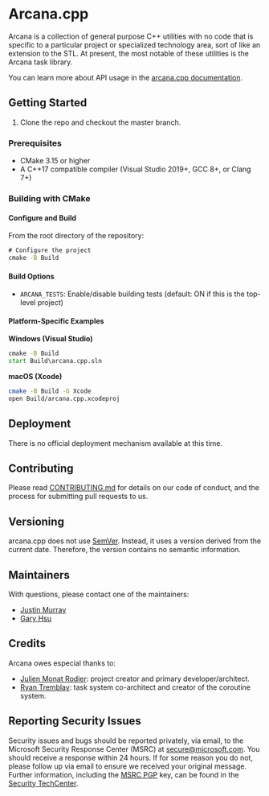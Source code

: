 # Arcana.cpp

Arcana is a collection of general purpose C++ utilities with no code that is specific to a particular project or specialized technology area, sort of like an extension to the STL.  At present, the most notable of these utilities is the Arcana task library.

You can learn more about API usage in the [arcana.cpp documentation](Source/Arcana.md).

## Getting Started

1. Clone the repo and checkout the master branch.

### Prerequisites

- CMake 3.15 or higher
- A C++17 compatible compiler (Visual Studio 2019+, GCC 8+, or Clang 7+)

### Building with CMake

#### Configure and Build

From the root directory of the repository:

```cmd
# Configure the project
cmake -B Build
```

#### Build Options

- `ARCANA_TESTS`: Enable/disable building tests (default: ON if this is the top-level project)

#### Platform-Specific Examples

**Windows (Visual Studio)**
```cmd
cmake -B Build
start Build\arcana.cpp.sln
```

**macOS (Xcode)**
```zsh
cmake -B Build -G Xcode
open Build/arcana.cpp.xcodeproj
```

## Deployment

There is no official deployment mechanism available at this time.

## Contributing

Please read [CONTRIBUTING.md](CONTRIBUTING.md) for details on our code of conduct, and the process for submitting pull requests to us.

## Versioning

arcana.cpp does not use [SemVer](http://semver.org/). Instead, it uses a version derived from the current date. Therefore, the version contains no semantic information.

## Maintainers

With questions, please contact one of the maintainers:

- [Justin Murray](https://twitter.com/syntheticmagus)
- [Gary Hsu](https://twitter.com/bghgary)

## Credits

Arcana owes especial thanks to:

- [Julien Monat Rodier](https://github.com/jumonatr): project creator and primary developer/architect.
- [Ryan Tremblay](https://github.com/ryantrem): task system co-architect and creator of the coroutine system.

## Reporting Security Issues

Security issues and bugs should be reported privately, via email, to the Microsoft Security
Response Center (MSRC) at [secure@microsoft.com](mailto:secure@microsoft.com). You should
receive a response within 24 hours. If for some reason you do not, please follow up via
email to ensure we received your original message. Further information, including the
[MSRC PGP](https://technet.microsoft.com/en-us/security/dn606155) key, can be found in
the [Security TechCenter](https://technet.microsoft.com/en-us/security/default).

